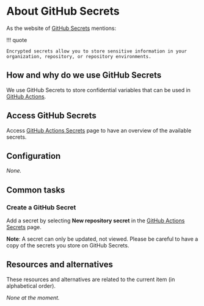 # About GitHub Secrets

As the website of [GitHub Secrets](https://docs.github.com/en/actions/security-guides/encrypted-secrets) mentions:

!!! quote

    Encrypted secrets allow you to store sensitive information in your organization, repository, or repository environments.

## How and why do we use GitHub Secrets

We use GitHub Secrets to store confidential variables that can be used in [GitHub Actions](./about-github-actions.md).

## Access GitHub Secrets

Access [GitHub Actions Secrets](https://github.com/csia-pme/csia-pme/settings/secrets/actions) page to have an overview of the available secrets.

## Configuration

_None._

## Common tasks

### Create a GitHub Secret

Add a secret by selecting **New repository secret** in the [GitHub Actions Secrets](https://github.com/csia-pme/csia-pme/settings/secrets/actions) page.

**Note**: A secret can only be updated, not viewed. Please be careful to have a copy of the secrets you store on GitHub Secrets.

## Resources and alternatives

These resources and alternatives are related to the current item (in alphabetical order).

_None at the moment._
